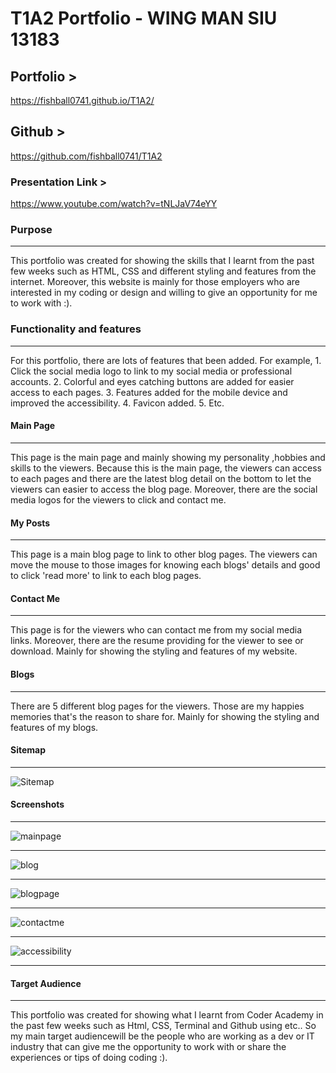 # T1A2 Portfolio - WING MAN SIU  13183

## Portfolio >

<https://fishball0741.github.io/T1A2/>

## Github >

<https://github.com/fishball0741/T1A2>

### Presentation Link >

<https://www.youtube.com/watch?v=tNLJaV74eYY>

### Purpose

---
This portfolio was created for showing the skills that I learnt from the past few weeks such as HTML, CSS and different styling and features from the internet. Moreover, this website is mainly for those employers who are interested in my coding or design and willing to give an opportunity for me to work with :).

### Functionality and features

---
For this portfolio, there are lots of features that been added. For example, 1. Click the social media logo to link to my social media or professional accounts. 2. Colorful and eyes catching buttons are added for easier access to each pages. 3. Features added for the mobile device and improved the accessibility. 4. Favicon added. 5. Etc.

#### Main Page

---
This page is the main page and mainly showing my personality ,hobbies and skills to the viewers. Because this is the main page, the viewers can access to each pages and there are the latest blog detail on the bottom to let the viewers can easier to access the blog page. Moreover, there are the social media logos for the viewers to click and contact me.

#### My Posts

---
This page is a main blog page to link to other blog pages. The viewers can move the mouse to those images for knowing each blogs' details and good to click 'read more' to link to each blog pages.

#### Contact Me

---
This page is for the viewers who can contact me from my social media links. Moreover, there are the resume providing for the viewer to see or download. Mainly for showing the styling and features of my website.

#### Blogs

---
There are 5 different blog pages for the viewers. Those are my happies memories that's the reason to share for. Mainly for showing the styling and features of my blogs.

#### Sitemap

---
![Sitemap](./docs/sitemap1.png)

#### Screenshots

---

![mainpage](./docs/finalmain.png)

---

![blog](./docs/blog.png)

---

![blogpage](./docs/post.png)

---

![contactme](./docs/contactme.png)

---

![accessibility](./docs/Accessibility.png)

---

#### Target Audience

---
This portfolio was created for showing what I learnt from Coder Academy in the past few weeks such as Html, CSS, Terminal and Github using etc.. So my main target audiencewill be the people who are working as a dev or IT industry that can give me the opportunity to work with or share the experiences or tips of doing coding :).
